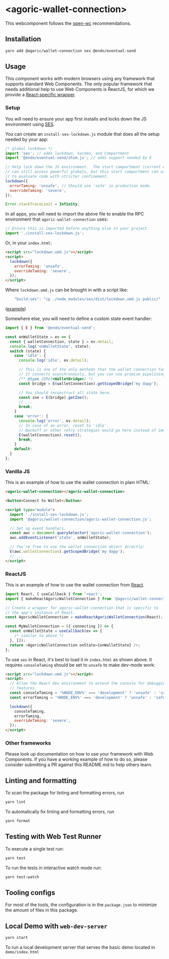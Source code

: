 # \<agoric-wallet-connection>

This webcomponent follows the [open-wc](https://github.com/open-wc/open-wc)
recommendations.

## Installation

```bash
yarn add @agoric/wallet-connection ses @endo/eventual-send
```

## Usage

This component works with modern browsers using any framework that supports
standard Web Components. The only popular framework that needs additional help
to use Web Components is ReactJS, for which we provide a [React-specific wrapper](#ReactJS).

### Setup

You will need to ensure your app first installs and locks down the JS
environment using
[SES](https://github.com/endojs/endo/blob/master/packages/ses/README.md).

You can create an `install-ses-lockdown.js` module that does all the setup
needed by your app:

```js
/* global lockdown */
import 'ses'; // adds lockdown, harden, and Compartment
import '@endo/eventual-send/shim.js'; // adds support needed by E

// Help lock down the JS environment.  The start compartment (current evaluation context)
// can still access powerful globals, but this start compartment can use `new Compartment(...)`
// to evaluate code with stricter confinement.
lockdown({
  errorTaming: 'unsafe', // Should use 'safe' in production mode.
  overrideTaming: 'severe',
});

Error.stackTraceLimit = Infinity;
```

In all apps, you will need to import the above file to enable the RPC
environment that `agoric-wallet-connection` uses:

```js
// Ensure this is imported before anything else in your project.
import './install-ses-lockdown.js';
```

Or, in your `index.html`:

```html
<script src="lockdown.umd.js"></script>
<script>
  lockdown({
    errorTaming: 'unsafe',
    overrideTaming: 'severe',
  });
</script>
```

Where `lockdown.umd.js` can be brought in with a script like:

```js
    "build:ses": "cp ./node_modules/ses/dist/lockdown.umd.js public/"
```

([example](https://github.com/Agoric/agoric-sdk/pull/3879/files))

Somewhere else, you will need to define a custom state event handler:

```js
import { E } from '@endo/eventual-send';

const onWalletState = ev => {
  const { walletConnection, state } = ev.detail;
  console.log('onWalletState', state);
  switch (state) {
    case 'idle': {
      console.log('idle', ev.detail);

      // This is one of the only methods that the wallet connection facet allows.
      // It connects asynchronously, but you can use promise pipelining immediately.
      /** @type {ERef<WalletBridge>} */
      const bridge = E(walletConnection).getScopedBridge('my dapp');

      // You should reconstruct all state here.
      const zoe = E(bridge).getZoe();
      // ...
      break;
    }
    case 'error': {
      console.log('error', ev.detail);
      // In case of an error, reset to 'idle'.
      // Backoff or other retry strategies would go here instead of immediate reset.
      E(walletConnection).reset();
      break;
    }
    default:
  }
};
```

### Vanilla JS

This is an example of how to use the wallet connection in plain HTML:

```html
<agoric-wallet-connection></agoric-wallet-connection>

<button>Connect to Wallet</button>

<script type="module">
  import './install-ses-lockdown.js';
  import '@agoric/wallet-connection/agoric-wallet-connection.js';

  // Set up event handlers.
  const awc = document.querySelector('agoric-wallet-connection');
  awc.addEventListener('state', onWalletState);

  // You're free to use the wallet connection object directly:
  E(awc.walletConnection).getScopedBridge('my dapp');
  // ...
</script>
```

### ReactJS

This is an example of how to use the wallet connection from
[React](https://reactjs.org).

```js
import React, { useCallback } from 'react';
import { makeReactAgoricWalletConnection } from '@agoric/wallet-connection/react.js';

// Create a wrapper for agoric-wallet-connection that is specific to
// the app's instance of React.
const AgoricWalletConnection = makeReactAgoricWalletConnection(React);

const MyWalletConnection = ({ connecting }) => {
  const onWalletState = useCallback(ev => {
    /* similar to above */
  }, []);
  return <AgoricWalletConnection onState={onWalletState} />;
};
```

To use `ses` in React, it's best to load it in `index.html` as shown above. It
requires `consoleTaming` should be set to `unsafe` to make dev-mode work:

```html
<script src="lockdown.umd.js"></script>
<script>
  // Allow the React dev environment to extend the console for debugging
  // features.
  const consoleTaming = '%NODE_ENV%' === 'development' ? 'unsafe' : 'safe';
  const errorTaming = '%NODE_ENV%' === 'development' ? 'unsafe' : 'safe';

  lockdown({
    consoleTaming,
    errorTaming,
    overrideTaming: 'severe',
  });
</script>
```

### Other frameworks

Please look up documentation on how to use your framework with Web Components.
If you have a working example of how to do so, please consider submitting a PR
against this README.md to help others learn.

## Linting and formatting

To scan the package for linting and formatting errors, run

```bash
yarn lint
```

To automatically fix linting and formatting errors, run

```bash
yarn format
```

## Testing with Web Test Runner

To execute a single test run:

```bash
yarn test
```

To run the tests in interactive watch mode run:

```bash
yarn test:watch
```

## Tooling configs

For most of the tools, the configuration is in the `package.json` to minimize
the amount of files in this package.

## Local Demo with `web-dev-server`

```bash
yarn start
```

To run a local development server that serves the basic demo located in `demo/index.html`
